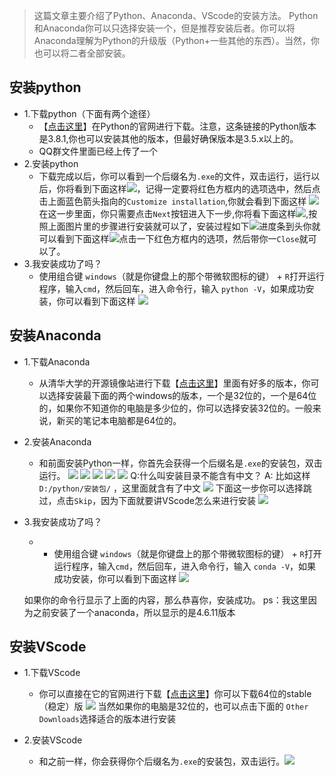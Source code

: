>这篇文章主要介绍了Python、Anaconda、VScode的安装方法。
Python和Anaconda你可以只选择安装一个，但是推荐安装后者。你可以将Anaconda理解为Python的升级版（Python+一些其他的东西）。当然，你也可以将二者全部安装。
## 安装python

- 1.下载python（下面有两个途径）
    - 【[点击这里](https://www.python.org/downloads/python-381)】在Python的官网进行下载。注意，这条链接的Python版本是3.8.1,你也可以安装其他的版本，但最好确保版本是3.5.x以上的。
    - QQ群文件里面已经上传了一个
- 2.安装python
    - 下载完成以后，你可以看到一个后缀名为`.exe`的文件，双击运行，运行以后，你将看到下面这样![](./img/install_python-01.png)，记得一定要将红色方框内的选项选中，然后点击上面蓝色箭头指向的`Customize installation`,你就会看到下面这样
    ![](./img/install_python-02.png)在这一步里面，你只需要点击`Next`按钮进入下一步,你将看下面这样![](./img/install_python-03.png),按照上面图片里的步骤进行安装就可以了，安装过程如下![](./img/install_python-04.png)进度条到头你就可以看到下面这样![](./img/py-05.png)点击一下红色方框内的选项，然后带你一`Close`就可以了。
- 3.我安装成功了吗？
    - 使用组合键 `windows`（就是你键盘上的那个带微软图标的键） + `R`打开运行程序，输入`cmd`，然后回车，进入命令行，输入 `python -V`，如果成功安装，你可以看到下面这样
    ![](./img/py-06.png)

## 安装Anaconda

- 1.下载Anaconda
    - 从清华大学的开源镜像站进行下载【[点击这里](https://mirrors.tuna.tsinghua.edu.cn/anaconda/archive/)】里面有好多的版本，你可以选择安装最下面的两个windows的版本，一个是32位的，一个是64位的，如果你不知道你的电脑是多少位的，你可以选择安装32位的。一般来说，新买的笔记本电脑都是64位的。
- 2.安装Anaconda
    - 和前面安装Python一样，你首先会获得一个后缀名是`.exe`的安装包，双击运行。
    ![](./img/a-01.png)
    ![](./img/a-02.png)
    ![](./img/a-03.png)
    ![](./img/a-04.png)
    ![](./img/a-05.png)
    Q:什么叫安装目录不能含有中文？
    A: 比如这样 `D:/python/安装包/` ，这里面就含有了中文
    ![](./img/a-06.png)
    下面这一步你可以选择跳过，点击`Skip`，因为下面就要讲VScode怎么来进行安装
    ![](./img/a-08.png)
- 3.我安装成功了吗？
    - - 使用组合键 `windows`（就是你键盘上的那个带微软图标的键） + `R`打开运行程序，输入`cmd`，然后回车，进入命令行，输入 `conda -V`，如果成功安装，你可以看到下面这样
    ![](./img/a-07.png)

    如果你的命令行显示了上面的内容，那么恭喜你，安装成功。
    ps：我这里因为之前安装了一个anaconda，所以显示的是4.6.11版本
    

## 安装VScode
- 1.下载VScode
  -  你可以直接在它的官网进行下载【[点击这里](https://code.visualstudio.com/)】你可以下载64位的stable（稳定）版
![](./img/vs-01.png)
当然如果你的电脑是32位的，也可以点击下面的 `Other Downloads`选择适合的版本进行安装

- 2.安装VScode
  - 和之前一样，你会获得你个后缀名为`.exe`的安装包，双击运行。![](./img/vscode.gif)





